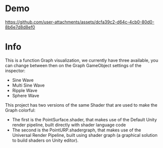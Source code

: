 # Demo
https://github.com/user-attachments/assets/dcfa39c2-d64c-4cb0-80d0-8b6e7d8d8ef0

# Info
This is a function Graph visualization, we currently have three available, you can change between then on the Graph GameObject settings of the inspector:
- Sine Wave 
- Multi Sine Wave 
- Ripple Wave 
- Sphere Wave 

This project has two versions of the same Shader that are used to make the Graph colorful:
  - The first is the PointSurface.shader, that makes use of the Default Unity render pipeline, built directly with shader language code
  - The second is the PointURP.shadergraph, that makes use of the Universal Render Pipeline, built using shader graph (a graphical solution to build shaders on Unity editor).

